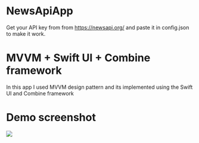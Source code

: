 # NewsApiApp

Get your API key from from https://newsapi.org/ and paste it in config.json to make it work.

# MVVM + Swift UI + Combine framework

In this app I used MVVM design pattern and its implemented using the Swift UI and Combine framework

# Demo screenshot

![](/screenshots/first.png)
